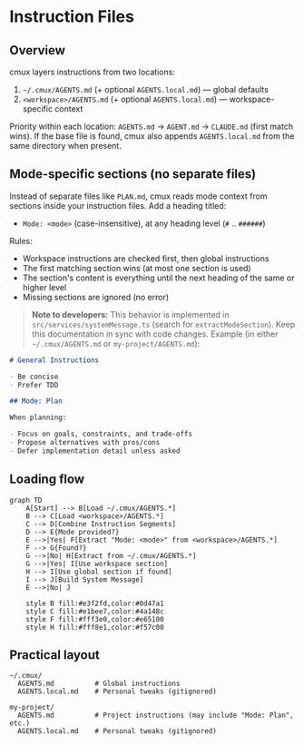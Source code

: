 # Instruction Files

## Overview

cmux layers instructions from two locations:

1. `~/.cmux/AGENTS.md` (+ optional `AGENTS.local.md`) — global defaults
2. `<workspace>/AGENTS.md` (+ optional `AGENTS.local.md`) — workspace-specific context

Priority within each location: `AGENTS.md` → `AGENT.md` → `CLAUDE.md` (first match wins). If the base file is found, cmux also appends `AGENTS.local.md` from the same directory when present.

## Mode-specific sections (no separate files)

Instead of separate files like `PLAN.md`, cmux reads mode context from sections inside your instruction files. Add a heading titled:

- `Mode: <mode>` (case-insensitive), at any heading level (`#` .. `######`)

Rules:

- Workspace instructions are checked first, then global instructions
- The first matching section wins (at most one section is used)
- The section's content is everything until the next heading of the same or higher level
- Missing sections are ignored (no error)

> **Note to developers:** This behavior is implemented in `src/services/systemMessage.ts` (search for `extractModeSection`). Keep this documentation in sync with code changes.
> Example (in either `~/.cmux/AGENTS.md` or `my-project/AGENTS.md`):

```markdown
# General Instructions

- Be concise
- Prefer TDD

## Mode: Plan

When planning:

- Focus on goals, constraints, and trade-offs
- Propose alternatives with pros/cons
- Defer implementation detail unless asked
```

## Loading flow

```mermaid
graph TD
    A[Start] --> B[Load ~/.cmux/AGENTS.*]
    B --> C[Load <workspace>/AGENTS.*]
    C --> D[Combine Instruction Segments]
    D --> E{Mode provided?}
    E -->|Yes| F[Extract "Mode: <mode>" from <workspace>/AGENTS.*]
    F --> G{Found?}
    G -->|No| H[Extract from ~/.cmux/AGENTS.*]
    G -->|Yes| I[Use workspace section]
    H --> I[Use global section if found]
    I --> J[Build System Message]
    E -->|No| J

    style B fill:#e3f2fd,color:#0d47a1
    style C fill:#e1bee7,color:#4a148c
    style F fill:#fff3e0,color:#e65100
    style H fill:#fff8e1,color:#f57c00
```

## Practical layout

```
~/.cmux/
  AGENTS.md          # Global instructions
  AGENTS.local.md    # Personal tweaks (gitignored)

my-project/
  AGENTS.md          # Project instructions (may include "Mode: Plan", etc.)
  AGENTS.local.md    # Personal tweaks (gitignored)
```
